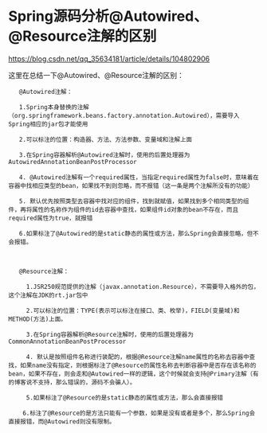 # Spring源码分析@Autowired、@Resource注解的区别
https://blog.csdn.net/qq_35634181/article/details/104802906

这里在总结一下@Autowired、@Resource注解的区别：

       @Autowired注解：

       1.Spring本身替换的注解（org.springframework.beans.factory.annotation.Autowired），需要导入Spring相应的jar包才能使用

       2.可以标注的位置：构造器、方法、方法参数、变量域和注解上面

       3.在Spring容器解析@Autowired注解时，使用的后置处理器为AutowiredAnnotationBeanPostProcessor

       4. @Autowired注解有一个required属性，当指定required属性为false时，意味着在容器中找相应类型的bean，如果找不到则忽略，而不报错（这一条是两个注解所没有的功能）

       5. 默认优先按照类型去容器中找对应的组件，找到就赋值，如果找到多个相同类型的组件，再将属性的名称作为组件的id去容器中查找，如果组件id对象的bean不存在，而且required属性为true，就报错

       6.如果标注了@Autowired的是static静态的属性或方法，那么Spring会直接忽略，但不会报错。

      

       @Resource注解：

         1.JSR250规范提供的注解（javax.annotation.Resource），不需要导入格外的包，这个注解在JDK的rt.jar包中

         2.可以标注的位置：TYPE(表示可以标注在接口、类、枚举)，FIELD(变量域)和METHOD(方法)上面。

         3.在Spring容器解析@Resource注解时，使用的后置处理器为CommonAnnotationBeanPostProcessor

         4. 默认是按照组件名称进行装配的，根据@Resource注解name属性的名称去容器中查找，如果name没有指定，则根据标注了@Resource的属性名称去判断容器中是否存在该名称的bean，如果不存在，则会走和@Autowired一样的逻辑，这个时候就会支持@Primary注解（有的博客说不支持，那么错误的，源码不会骗人）。

         5.如果标注了@Resource的是static静态的属性或方法，那么会直接报错

        6.标注了@Resource的是方法只能有一个参数，如果是没有或者是多个，那么Spring会直接报错，而@Autowired则没有限制。





